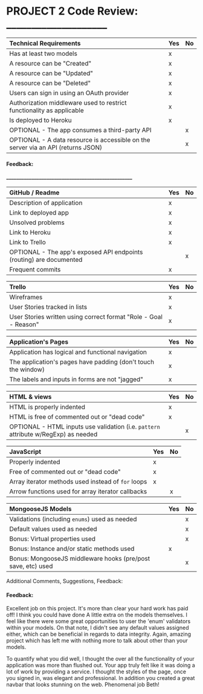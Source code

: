 # PROJECT 2 Code Review: ____________________

Technical Requirements         | Yes | No |
:--                            |:--  |:-- |
Has at least two models        |  x   |    |
A resource can be "Created"  |  x   |    |
A resource can be "Updated"  |  x   |    |
A resource can be "Deleted"  |  x   |    |
Users can sign in using an OAuth provider  |  x   |    |
Authorization middleware used to restrict functionality as applicable |  x   |    |
Is deployed to Heroku          |  x   |    |
OPTIONAL - The app consumes a third-party API |     |  x  |
OPTIONAL - A data resource is accessible on the server via an API (returns JSON)   |     |  x  |

#### Feedback:  _____________________________________________________<br>__________________________________________________________________<br>_______________________________________________________________

GitHub / Readme                                 | Yes | No |
:--                                    |:--  |:-- |
Description of application |  x   |    |
Link to deployed app | x |  |
Unsolved problems                      |  x   |    |
Link to Heroku                         |  x   |    |
Link to Trello                         |  x   |    |
OPTIONAL - The app's exposed API endpoints (routing) are documented   |     |  x  |
Frequent commits      |  x   |    |

Trello                                 | Yes | No |
:--                                    | :-- |:-- |
Wireframes                             |  x   |    |
User Stories tracked in lists  |  x   |    |
User Stories written using correct format "Role - Goal - Reason"  |  x   |    |

Application's Pages                           | Yes |  No |
:-- | :-- | :-- |
Application has logical and functional navigation |x | |
The application's pages have padding (don't touch the window) |x | |
The labels and inputs in forms are not "jagged" |x | |

HTML & views                       | Yes |  No |
:-- | :-- | :-- |
HTML is properly indented                     |  x   |     |
HTML is free of commented out or "dead code"  |  x   |     |
OPTIONAL - HTML inputs use validation (i.e. `pattern` attribute w/RegExp) as needed                 |     |  x   |


JavaScript                    | Yes |  No |
:-- | :-- | :-- |
Properly indented                   |  x   |     |
Free of commented out or "dead code"  |  x   |     |
Array iterator methods used instead of `for` loops |x | |
Arrow functions used for array iterator callbacks | |x |

MongooseJS Models                    | Yes |  No |
:-- | :-- | :-- |
Validations (including `enums`) used as needed  |     |   x  |
Default values used as needed  |     |  x   |
Bonus: Virtual properties used  |     |  x   |
Bonus: Instance and/or static methods used |x | |
Bonus: MongooseJS middleware hooks (pre/post save, etc) used | | x |


Additional Comments, Suggestions, Feedback:

#### Feedback:  
Excellent job on this project. It's more than clear your hard work has paid off! I think you could have done A little extra on the models themselves. I feel like there were some great opportunities to user the 'enum' validators within your models. On that note, I didn't see any default values assigned either, which can be beneficial in regards to data integrity. Again, amazing project which has left me with nothing more to talk about other than your models. 

To quantify what you did well, I thought the over all the functionality of your application was more than flushed out. Your app truly felt like it was doing a lot of work by providing a service. I thought the styles of the page, once you signed in, was elegant and professional. In addition you created a great navbar that looks stunning on the web. Phenomenal job Beth!
